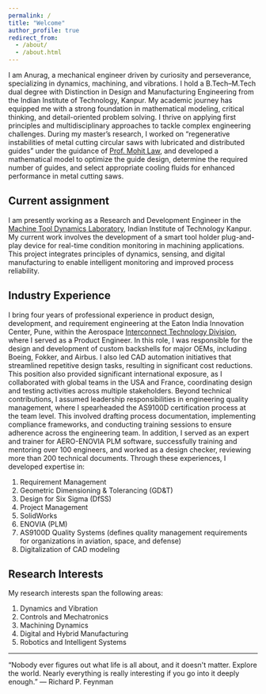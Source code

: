 ```yaml
---
permalink: /
title: "Welcome"
author_profile: true
redirect_from: 
  - /about/
  - /about.html
---
```


I am Anurag, a mechanical engineer driven by curiosity and perseverance, specializing in dynamics, machining, and vibrations. I hold a B.Tech–M.Tech dual degree with Distinction in Design and Manufacturing Engineering from the Indian Institute of Technology, Kanpur. My academic journey has equipped me with a strong foundation in mathematical modeling, critical thinking, and detail-oriented problem solving. I thrive on applying first principles and multidisciplinary approaches to tackle complex engineering challenges. During my master’s research, I worked on “regenerative instabilities of metal cutting circular saws with lubricated and distributed guides” under the guidance of [Prof. Mohit Law](https://home.iitk.ac.in/~mlaw/), and developed a mathematical model to optimize the guide design, determine the required number of guides, and select appropriate cooling fluids for enhanced performance in metal cutting saws.

Current assignment
---
I am presently working as a Research and Development Engineer in the [Machine Tool Dynamics Laboratory](https://home.iitk.ac.in/~mlaw/), Indian Institute of Technology Kanpur. My current work involves the development of a smart tool holder plug-and-play device for real-time condition monitoring in machining applications. This project integrates principles of dynamics, sensing, and digital manufacturing to enable intelligent monitoring and improved process reliability.

Industry Experience
---
I bring four years of professional experience in product design, development, and requirement engineering at the Eaton India Innovation Center, Pune, within the Aerospace [Interconnect Technology Division](https://www.eaton.com/in/en-us/markets/aerospace/interconnect.html), where I served as a Product Engineer. In this role, I was responsible for the design and development of custom backshells for major OEMs, including Boeing, Fokker, and Airbus. I also led CAD automation initiatives that streamlined repetitive design tasks, resulting in significant cost reductions. This position also provided significant international exposure, as I collaborated with global teams in the USA and France, coordinating design and testing activities across multiple stakeholders. Beyond technical contributions, I assumed leadership responsibilities in engineering quality management, where I spearheaded the AS9100D certification process at the team level. This involved drafting process documentation, implementing compliance frameworks, and conducting training sessions to ensure adherence across the engineering team. In addition, I served as an expert and trainer for AERO-ENOVIA PLM software, successfully training and mentoring over 100 engineers, and worked as a design checker, reviewing more than 200 technical documents.
Through these experiences, I developed expertise in: 
1. Requirement Management
2. Geometric Dimensioning & Tolerancing (GD&T)
3. Design for Six Sigma (DfSS)
4. Project Management
5. SolidWorks
6. ENOVIA (PLM)
7. AS9100D Quality Systems (defines quality management requirements for organizations in aviation, space, and defense)
8. Digitalization of CAD modeling

Research Interests
---
My research interests span the following areas:
1. Dynamics and Vibration
2. Controls and Mechatronics
3. Machining Dynamics
4. Digital and Hybrid Manufacturing
5. Robotics and Intelligent Systems

---
“Nobody ever figures out what life is all about, and it doesn't matter. Explore the world. Nearly everything is really interesting if you go into it deeply enough.”
― Richard P. Feynman

